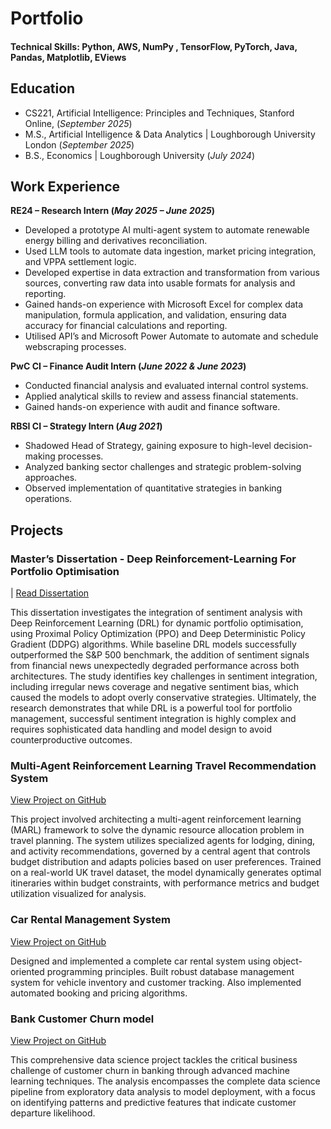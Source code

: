 # Portfolio


#### Technical Skills: Python, AWS, NumPy , TensorFlow, PyTorch, Java, Pandas, Matplotlib, EViews

## Education
- CS221, Artificial Intelligence: Principles and Techniques, Stanford Online, (_September 2025_)	
- M.S., Artificial Intelligence & Data Analytics	| Loughborough University London (_September 2025_)	 			        		
- B.S., Economics | Loughborough University (_July 2024_)

## Work Experience
**RE24 – Research Intern (_May 2025 – June 2025_)**
- Developed a prototype AI multi-agent system to automate renewable energy billing and derivatives
reconciliation.
- Used LLM tools to automate data ingestion, market pricing integration, and VPPA settlement logic.
- Developed expertise in data extraction and transformation from various sources, converting raw data
into usable formats for analysis and reporting.
- Gained hands-on experience with Microsoft Excel for complex data manipulation, formula application,
and validation, ensuring data accuracy for financial calculations and reporting.
- Utilised API’s and Microsoft Power Automate to automate and schedule webscraping processes.

**PwC CI – Finance Audit Intern (_June 2022 & June 2023_)**
- Conducted financial analysis and evaluated internal control systems.
- Applied analytical skills to review and assess financial statements.
- Gained hands-on experience with audit and finance software.

**RBSI CI – Strategy Intern (_Aug 2021_)**
- Shadowed Head of Strategy, gaining exposure to high-level decision-making processes.
- Analyzed banking sector challenges and strategic problem-solving approaches.
- Observed implementation of quantitative strategies in banking operations.

## Projects

### Master’s Dissertation - Deep Reinforcement-Learning For Portfolio Optimisation

 | [Read Dissertation](Uploads/Dissertation.pdf)

This dissertation investigates the integration of sentiment analysis with Deep Reinforcement Learning (DRL) for dynamic portfolio optimisation, using Proximal Policy Optimization (PPO) and Deep Deterministic Policy Gradient (DDPG) algorithms. While baseline DRL models successfully outperformed the S&P 500 benchmark, the addition of sentiment signals from financial news unexpectedly degraded performance across both architectures. The study identifies key challenges in sentiment integration, including irregular news coverage and negative sentiment bias, which caused the models to adopt overly conservative strategies. Ultimately, the research demonstrates that while DRL is a powerful tool for portfolio management, successful sentiment integration is highly complex and requires sophisticated data handling and model design to avoid counterproductive outcomes.

### Multi-Agent Reinforcement Learning Travel Recommendation System

[View Project on GitHub](https://github.com/antoinechesnay-code/MARL_travel-system)

This project involved architecting a multi-agent reinforcement learning (MARL) framework to solve the dynamic resource allocation problem in travel planning. The system utilizes specialized agents for lodging, dining, and activity recommendations, governed by a central agent that controls budget distribution and adapts policies based on user preferences. Trained on a real-world UK travel dataset, the model dynamically generates optimal itineraries within budget constraints, with performance metrics and budget utilization visualized for analysis.

### Car Rental Management System

[View Project on GitHub](https://github.com/antoinechesnay-code/Car_Rental_System )

Designed and implemented a complete car rental system using object-oriented programming principles. Built robust database management system for vehicle inventory and customer tracking. Also implemented automated booking and pricing algorithms.

### Bank Customer Churn model

[View Project on GitHub](https://github.com/antoinechesnay-code/Bank-Customer-Churn )

This comprehensive data science project tackles the critical business challenge of customer churn in banking through advanced machine learning techniques. The analysis encompasses the complete data science pipeline from exploratory data analysis to model deployment, with a focus on identifying patterns and predictive features that indicate customer departure likelihood.
